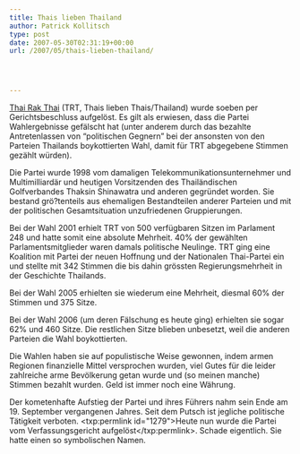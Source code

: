 ```yaml
---
title: Thais lieben Thailand
author: Patrick Kollitsch
type: post
date: 2007-05-30T02:31:19+00:00
url: /2007/05/thais-lieben-thailand/




---
```

[Thai Rak Thai][1] (<span class="caps">TRT</span>, Thais lieben Thais/Thailand) wurde soeben per Gerichtsbeschluss aufgelöst. Es gilt als erwiesen, dass die Partei Wahlergebnisse gefälscht hat (unter anderem durch das bezahlte Antretenlassen von &#8220;politischen Gegnern&#8221; bei der ansonsten von den Parteien Thailands boykottierten Wahl, damit für <span class="caps">TRT</span> abgegebene Stimmen gezählt würden).

Die Partei wurde 1998 vom damaligen Telekommunikationsunternehmer und Multimilliardär und heutigen Vorsitzenden des Thailändischen Golfverbandes Thaksin Shinawatra und anderen gegründet worden. Sie bestand grö?tenteils aus ehemaligen Bestandteilen anderer Parteien und mit der politischen Gesamtsituation unzufriedenen Gruppierungen.

Bei der Wahl 2001 erhielt <span class="caps">TRT</span> von 500 verfügbaren Sitzen im Parlament 248 und hatte somit eine absolute Mehrheit. 40% der gewählten Parlamentsmitglieder waren damals politische Neulinge. <span class="caps">TRT</span> ging eine Koalition mit Partei der neuen Hoffnung und der Nationalen Thai-Partei ein und stellte mit 342 Stimmen die bis dahin grössten Regierungsmehrheit in der Geschichte Thailands.

Bei der Wahl 2005 erhielten sie wiederum eine Mehrheit, diesmal 60% der Stimmen und 375 Sitze.

Bei der Wahl 2006 (um deren Fälschung es heute ging) erhielten sie sogar 62% und 460 Sitze. Die restlichen Sitze blieben unbesetzt, weil die anderen Parteien die Wahl boykottierten.

Die Wahlen haben sie auf populistische Weise gewonnen, indem armen Regionen finanzielle Mittel versprochen wurden, viel Gutes für die leider zahlreiche arme Bevölkerung getan wurde und (so meinen manche) Stimmen bezahlt wurden. Geld ist immer noch eine Währung. 

Der kometenhafte Aufstieg der Partei und ihres Führers nahm sein Ende am 19. September vergangenen Jahres. Seit dem Putsch ist jegliche politische Tätigkeit verboten. <txp:permlink id="1279">Heute nun wurde die Partei vom Verfassungsgericht aufgelöst</txp:permlink>. Schade eigentlich. Sie hatte einen so symbolischen Namen.

 [1]: http://www.thairakthai.or.th/index.asp